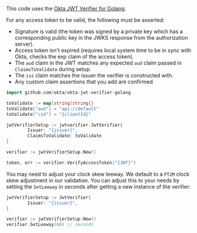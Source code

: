 This code uses the [Okta JWT Verifier for Golang](https://github.com/okta/okta-jwt-verifier-golang).


For any access token to be valid, the following must be asserted:

- Signature is valid (the token was signed by a private key which has a corresponding public key in the JWKS response from the authorization server).
- Access token isn't expired (requires local system time to be in sync with Okta, checks the exp claim of the access token).
- The `aud` claim in the JWT matches any expected `aud` claim passed in `ClaimsToValidate` during setup.
- The `iss` claim matches the issuer the verifier is constructed with.
- Any custom claim assertions that you add are confirmed


```go
import github.com/okta/okta-jwt-verifier-golang

toValidate := map[string]string{}
toValidate["aud"] = "api://default"
toValidate["cid"] = "{clientId}"

jwtVerifierSetup := jwtverifier.JwtVerifier{
        Issuer: "{issuer}",
        ClaimsToValidate: toValidate
}

verifier := jwtVerifierSetup.New()

token, err := verifier.VerifyAccessToken("{JWT}")
```

You may need to adjust your clock skew leeway. We default to a `PT2M` clock skew adjustment in our validation. You can adjust this to your needs by setting the `SetLeeway` in seconds after getting a new instance of the verifier:

```go
jwtVerifierSetup := JwtVerifier{
        Issuer: "{issuer}",
}

verifier := jwtVerifierSetup.New()
verifier.SetLeeway(60) // seconds
```
